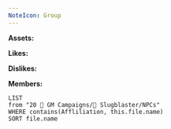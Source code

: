 ```yaml
---
NoteIcon: Group
---
```

**Assets:**

**Likes:**

**Dislikes:**

**Members:**
```dataview
LIST
from "20 🌟 GM Campaigns/🐌 Slugblaster/NPCs"
WHERE contains(Affliliation, this.file.name)
SORT file.name
```